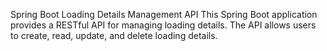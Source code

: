 Spring Boot Loading Details Management API
This Spring Boot application provides a RESTful API for managing loading details. The API allows users to create, read, update, and delete loading details.
